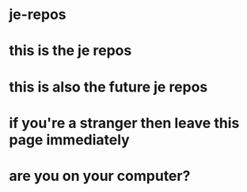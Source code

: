 # je-repos
# this is the je repos
# this is also the future je repos
# if you're a stranger then leave this page immediately
# are you on your computer?
